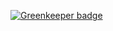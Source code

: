 
[![Greenkeeper badge](https://badges.greenkeeper.io/elcoosp/react-cyclic.svg)](https://greenkeeper.io/)
